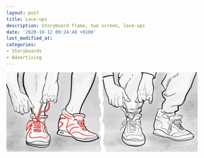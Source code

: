 ```yaml
---
layout: post
title: Lace-ups
description: Storyboard frame, two screen, lace-ups
date: '2020-10-12 09:24:48 +0100'
last_modified_at:
categories:
- Storyboards
- Advertising
---
```

![Storyboard frame, lace-ups](/images/Ladbrokes_Punters_n_Players_storyboards_corrections_02-board-00003.png)